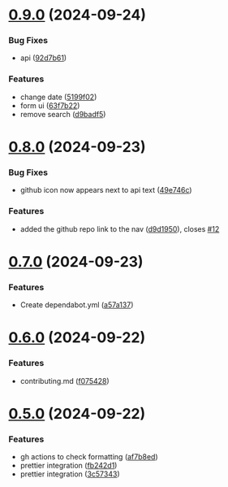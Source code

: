 # [0.9.0](https://github.com/Bashamega/TrendTrack/compare/v0.8.0...v0.9.0) (2024-09-24)


### Bug Fixes

* api ([92d7b61](https://github.com/Bashamega/TrendTrack/commit/92d7b61214640470e32db85956569c22fd8a9eaf))


### Features

* change date ([5199f02](https://github.com/Bashamega/TrendTrack/commit/5199f02ab81174b056bba413047ccab1017e1df8))
* form ui ([63f7b22](https://github.com/Bashamega/TrendTrack/commit/63f7b2273e627357b0665985f445e5d95ef52ca3))
* remove search ([d9badf5](https://github.com/Bashamega/TrendTrack/commit/d9badf57dafe3f12cf205af0bfa418b9a5f650a1))



# [0.8.0](https://github.com/Bashamega/TrendTrack/compare/v0.7.0...v0.8.0) (2024-09-23)


### Bug Fixes

* github icon now appears next to api text ([49e746c](https://github.com/Bashamega/TrendTrack/commit/49e746c05a14fafef482b5c07cd2e13443d2fafd))


### Features

* added the github repo link to the nav ([d9d1950](https://github.com/Bashamega/TrendTrack/commit/d9d19508d25790baeb1de1ed7e62ce35d0f41e62)), closes [#12](https://github.com/Bashamega/TrendTrack/issues/12)



# [0.7.0](https://github.com/Bashamega/TrendTrack/compare/v0.6.0...v0.7.0) (2024-09-23)


### Features

* Create dependabot.yml ([a57a137](https://github.com/Bashamega/TrendTrack/commit/a57a137d8b752cf272c4faef9d0607acb35b58aa))



# [0.6.0](https://github.com/Bashamega/TrendTrack/compare/v0.5.0...v0.6.0) (2024-09-22)


### Features

* contributing.md ([f075428](https://github.com/Bashamega/TrendTrack/commit/f075428db09a7f654cf5f1266cdd9f1ba07db363))



# [0.5.0](https://github.com/Bashamega/TrendTrack/compare/v0.4.0...v0.5.0) (2024-09-22)


### Features

* gh actions to check formatting ([af7b8ed](https://github.com/Bashamega/TrendTrack/commit/af7b8ed295f1f2ff560e38eca08d40a38795f09e))
* prettier integration ([fb242d1](https://github.com/Bashamega/TrendTrack/commit/fb242d100c13d1f5e383c37136b583d6e890b09a))
* prettier integration ([3c57343](https://github.com/Bashamega/TrendTrack/commit/3c573437534ff539bdbea85e6dae114b58c16610))



